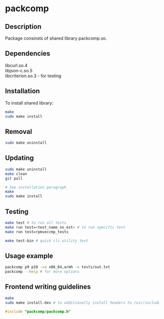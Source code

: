 # packcomp

## Description

Package consinsts of shared library packcomp.so.

## Dependencies

libcurl.so.4\
libjson-c.so.5\
libcriterion.so.3 - for testing


## Installation

To install shared library:
```bash
make
sudo make install
```

## Removal

```bash
sudo make uninstall
```

## Updating

```bash
sudo make uninstall
make clean
git pull

# See installation paragraph 
make
sudo make install
```

## Testing

```bash
make test # to run all tests
make run test=<test_name_no_ext> # to run specific test
make run test=rpmveccmp_tests

make test-bin # quick cli utility test
```


## Usage example

```bash
packcomp p9 p10 -va x86_64,armh -o tests/out.txt
packcomp --help # for more options
```


## Frontend writing guidelines


```bash
make
sudo make install-dev # to additionally install headers to /usr/include
```

```cpp
#include "packcomp/packcomp.h"
```